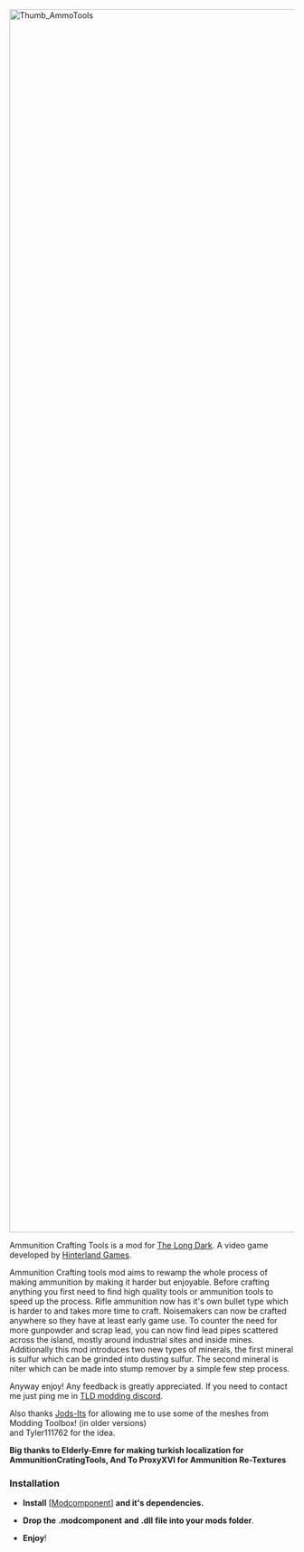 <img width="3840" height="2160" alt="Thumb_AmmoTools" src="https://github.com/user-attachments/assets/43463082-899f-4ca9-9870-135fb6daea96" />

Ammunition Crafting Tools is a mod for [The Long Dark](https://www.thelongdark.com). 
A video game developed by [Hinterland Games](https://hinterlandgames.com/).

Ammunition Crafting tools mod aims to rewamp the whole process of making ammunition by making it harder but enjoyable. Before crafting anything you first need to find high quality tools or ammunition tools to
speed up the process. Rifle ammunition now has it's own bullet type which is harder to and takes more time to craft. Noisemakers can now be crafted anywhere so they have at least early game use. To counter
the need for more gunpowder and scrap lead, you can now find lead pipes scattered across the island, mostly around industrial sites and inside mines. Additionally this mod introduces two new types of minerals, 
the first mineral is sulfur which can be grinded into dusting sulfur. The second mineral is niter which can be made into stump remover by a simple few step process.

Anyway enjoy! Any feedback is greatly appreciated.
If you need to contact me just ping me in [TLD modding discord](https://discord.com/invite/nb2jQez).

Also thanks [Jods-Its](https://github.com/Jods-Its) for allowing me to use some of the meshes from Modding Toolbox! (in older versions)                                                                                                                          
and Tyler111762 for the idea.

**Big thanks to Elderly-Emre for making turkish localization for AmmunitionCratingTools, 
  And To ProxyXVI for Ammunition Re-Textures**

### Installation

- **Install** [[Modcomponent](https://github.com/dommrogers/ModComponent/releases/tag/6.3.1)] **and it's dependencies.**

- **Drop the** **.modcomponent** **and** **.dll** **file into your mods folder**.
- **Enjoy**!
